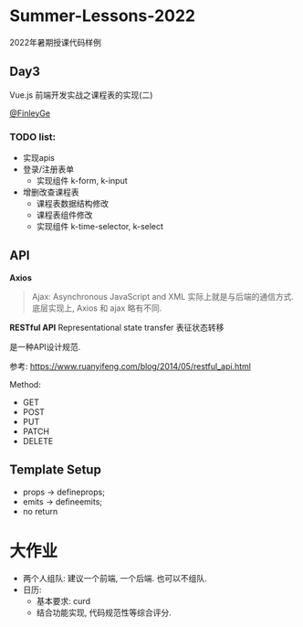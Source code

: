 # Summer-Lessons-2022

2022年暑期授课代码样例

## Day3
Vue.js 前端开发实战之课程表的实现(二)

[@FinleyGe](https://github.com/FinleyGe)

### TODO list:
- 实现apis
- 登录/注册表单
  - 实现组件 k-form, k-input
- 增删改查课程表
  - 课程表数据结构修改
  - 课程表组件修改
  - 实现组件 k-time-selector, k-select


## API
**Axios**

> Ajax: Asynchronous JavaScript and XML 
> 实际上就是与后端的通信方式.
> 底层实现上, Axios 和 ajax 略有不同. 

**RESTful API**
Representational state transfer 表征状态转移

是一种API设计规范.

参考:
https://www.ruanyifeng.com/blog/2014/05/restful_api.html

Method: 
- GET
- POST
- PUT
- PATCH
- DELETE

## Template Setup

- props -> defineprops;
- emits -> defineemits;
- no return


# 大作业
- 两个人组队: 建议一个前端, 一个后端. 也可以不组队.
- 日历: 
  - 基本要求: curd
  - 结合功能实现, 代码规范性等综合评分.
